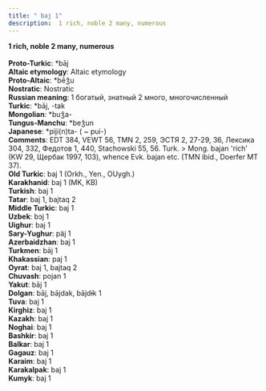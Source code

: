 ```yaml
---
title: " baj 1"
description:  1 rich, noble 2 many, numerous
---
```

<strong> 1 rich, noble 2 many, numerous</strong><br><br>
<strong>Proto-Turkic</strong>:  *bāj<br>
<strong>Altaic etymology</strong>:  Altaic etymology<br>
<strong> Proto-Altaic</strong>:  *bēǯu<br>
<strong>Nostratic</strong>:  Nostratic<br>
<strong>Russian meaning</strong>:  1 богатый, знатный 2 много, многочисленный<br>
<strong>Turkic</strong>:  *bāj, -tak<br>
<strong>Mongolian</strong>:  *buǯa-<br>
<strong>Tungus-Manchu</strong>:  *beǯun<br>
<strong>Japanese</strong>:  *piji(n)ta- ( ~ pui-)<br>
<strong>Comments</strong>:  EDT 384, VEWT 56, TMN 2, 259, ЭСТЯ 2, 27-29, 36, Лексика 304, 332, Федотов 1, 440, Stachowski 55, 56. Turk. > Mong. bajan 'rich' (KW 29, Щербак 1997, 103), whence Evk. bajan etc. (TMN ibid., Doerfer MT 37).<br>
<strong>Old Turkic</strong>:  baj 1 (Orkh., Yen., OUygh.)<br>
<strong>Karakhanid</strong>:  baj 1 (MK, KB)<br>
<strong>Turkish</strong>:  baj 1<br>
<strong>Tatar</strong>:  baj 1, bajtaq 2<br>
<strong>Middle Turkic</strong>:  baj 1<br>
<strong>Uzbek</strong>:  bɔj 1<br>
<strong>Uighur</strong>:  baj 1<br>
<strong>Sary-Yughur</strong>:  päj 1<br>
<strong>Azerbaidzhan</strong>:  baj 1<br>
<strong>Turkmen</strong>:  bāj 1<br>
<strong>Khakassian</strong>:  paj 1<br>
<strong>Oyrat</strong>:  baj 1, bajtaq 2<br>
<strong>Chuvash</strong>:  pojan 1<br>
<strong>Yakut</strong>:  bāj 1<br>
<strong>Dolgan</strong>:  bāj, bājdak, bājdɨk 1<br>
<strong>Tuva</strong>:  baj 1<br>
<strong>Kirghiz</strong>:  baj 1<br>
<strong>Kazakh</strong>:  baj 1<br>
<strong>Noghai</strong>:  baj 1<br>
<strong>Bashkir</strong>:  baj 1<br>
<strong>Balkar</strong>:  baj 1<br>
<strong>Gagauz</strong>:  baj 1<br>
<strong>Karaim</strong>:  baj 1<br>
<strong>Karakalpak</strong>:  baj 1<br>
<strong>Kumyk</strong>:  baj 1<br>


